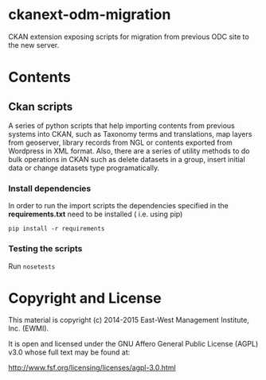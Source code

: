 # ckanext-odm-migration

CKAN extension exposing scripts for migration from previous ODC site to the new server.

# Contents

## Ckan scripts

A series of python scripts that help importing contents from previous systems into CKAN, such as Taxonomy terms and translations, map layers from geoserver, library records from NGL or contents exported from Wordpress in XML format. Also, there are a series of utility methods to do bulk operations in CKAN such as delete datasets in a group, insert initial data or change datasets type programatically.

### Install dependencies

In order to run the import scripts the dependencies specified in the **requirements.txt** need to be installed ( i.e. using pip)

```
pip install -r requirements
```

### Testing the scripts

Run ```nosetests```

# Copyright and License

This material is copyright (c) 2014-2015 East-West Management Institute, Inc. (EWMI).

It is open and licensed under the GNU Affero General Public License (AGPL) v3.0 whose full text may be found at:

http://www.fsf.org/licensing/licenses/agpl-3.0.html
